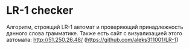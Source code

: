 # LR-1 checker

Алгоритм, строящий LR-1 автомат и проверяющий принадлежность данного слова грамматике.
Также есть сайт с визуализацией этого автомата: http://51.250.26.48/ (https://github.com/aleks311001/LR-1)
